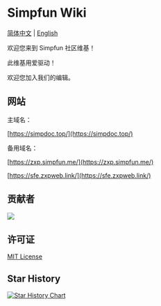 # Simpfun Wiki

[简体中文](README.md) | [English](README_EN.md)

欢迎您来到 Simpfun 社区维基！

此维基用爱驱动！

欢迎您加入我们的编辑。

## 网站

主域名：

[https://simpdoc.top/](https://simpdoc.top/)

备用域名：

[https://zxp.simpfun.me/](https://zxp.simpfun.me/)

[https://sfe.zxpweb.link/](https://sfe.zxpweb.link/)

## 贡献者

<a href="https://github.com/ZengXiaoPi/Simpfun_Wiki/graphs/contributors">
  <img src="https://contrib.rocks/image?repo=ZengXiaoPi/Simpfun_Wiki" />
</a>

## 许可证

[MIT License](https://github.com/ZengXiaoPi/Simpfun_Wiki/blob/main/LICENSE)

## Star History

[![Star History Chart](https://api.star-history.com/svg?repos=ZengXiaoPi/Simpfun_Wiki&type=Date)](https://star-history.com/#ZengXiaoPi/Simpfun_Wiki&Date)